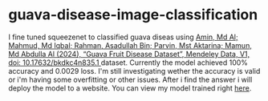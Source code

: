 # guava-disease-image-classification
I fine tuned squeezenet to classified guava diseas using [Amin, Md Al; Mahmud, Md Iqbal; Rahman, Asadullah Bin; Parvin, Mst Aktarina; Mamun, Md Abdulla Al (2024), “Guava Fruit Disease Dataset”, Mendeley Data, V1, doi: 10.17632/bkdkc4n835.1
](https://www.kaggle.com/datasets/asadullahgalib/guava-disease-dataset) dataset. Currently the model achieved 100% accuracy and 0.0029 loss. I'm still investigating wether the accuracy is valid or i'm having some overfitting or other issues. After i find the answer i will deploy the model to a website. You can view my model trained right [here](https://colab.research.google.com/drive/1dJqRAeWz9msibmX1jKCFNjNozQHt32-u?usp=sharing).
